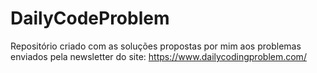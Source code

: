 # DailyCodeProblem
Repositório criado com as soluções propostas por mim aos problemas enviados pela newsletter do site: https://www.dailycodingproblem.com/

